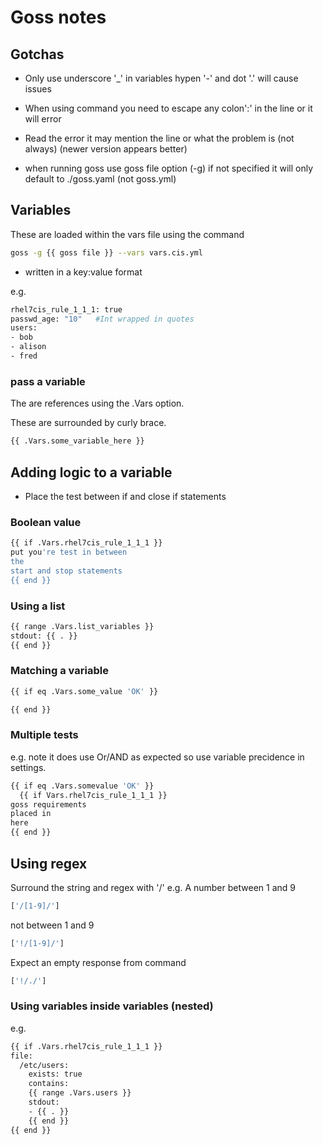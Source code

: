 # Goss notes

## Gotchas

- Only use underscore '_' in variables hypen '-' and dot '.' will cause issues

- When using command you need to escape any colon':' in the line or it will error

- Read the error it may mention the line or what the problem is (not always) (newer version appears better)

- when running goss use goss file option (-g) if not specified it will only default to ./goss.yaml (not goss.yml)

## Variables

These are loaded within the vars file using the command

```sh
goss -g {{ goss file }} --vars vars.cis.yml
```

- written in a key:value format

e.g.

```sh
rhel7cis_rule_1_1_1: true
passwd_age: "10"   #Int wrapped in quotes
users:
- bob
- alison
- fred
```

### pass a variable

The are references using the .Vars option.

These are surrounded by curly brace.

```sh
{{ .Vars.some_variable_here }}
```

## Adding logic to a variable

- Place the test between if and close if statements

### Boolean value

```sh
{{ if .Vars.rhel7cis_rule_1_1_1 }}
put you're test in between
the 
start and stop statements
{{ end }}
```

### Using a list

```sh
{{ range .Vars.list_variables }}
stdout: {{ . }}
{{ end }}
```

### Matching a variable

```sh
{{ if eq .Vars.some_value 'OK' }}

{{ end }}
```

### Multiple tests

e.g.
note it does use Or/AND as expected so use variable precidence in settings.

```sh
{{ if eq .Vars.somevalue 'OK' }}
  {{ if Vars.rhel7cis_rule_1_1_1 }}
goss requirements
placed in 
here
{{ end }}
```

## Using regex

Surround the string and regex with '/'
e.g.
A number between 1 and 9

```sh
['/[1-9]/']
```

not between 1 and 9

```sh
['!/[1-9]/']
```

Expect an empty response from command

```sh
['!/./']
```

### Using variables inside variables (nested)

e.g.

```sh
{{ if .Vars.rhel7cis_rule_1_1_1 }}
file:
  /etc/users:
    exists: true
    contains:
    {{ range .Vars.users }}
    stdout:
    - {{ . }}
    {{ end }}
{{ end }}
```
